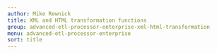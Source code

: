 ```yaml
---
author: Mike Rewnick
title: XML and HTML transformation functions
group: advanced-etl-processor-enterprise-xml-html-transformation
menu: advanced-etl-processor-enterprise
sort: title
---
```

